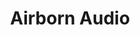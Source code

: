 ---
title: "Airborn Audio"
summary: "None"
image: "airborn-audio.jpg"
apple_music_artist_url: "https://music.apple.com/gb/artist/airborn-audio/41617326"
wikipedia_url: "none"
---